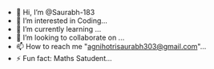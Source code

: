 - 👋 Hi, I’m @Saurabh-183
- 👀 I’m interested in Coding...
- 🌱 I’m currently learning ...
- 💞️ I’m looking to collaborate on ...
- 📫 How to reach me "agnihotrisaurabh303@gmail.com"...
- ⚡ Fun fact: Maths Satudent...

<!---
Saurabh-183/Saurabh-183 is a ✨ special ✨ repository because its `README.md` (this file) appears on your GitHub profile.
You can click the Preview link to take a look at your changes.
--->
